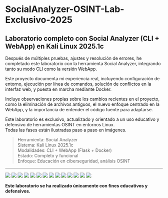 # SocialAnalyzer-OSINT-Lab-Exclusivo-2025
## Laboratorio completo con Social Analyzer (CLI + WebApp) en Kali Linux 2025.1c

Después de múltiples pruebas, ajustes y resolución de errores, he completado este laboratorio con la herramienta Social Analyzer, integrando tanto su modo CLI como la versión WebApp.

Este proyecto documenta mi experiencia real, incluyendo configuración de entorno, ejecución por línea de comandos, solución de conflictos en la interfaz web, y puesta en marcha mediante Docker.

Incluye observaciones propias sobre los cambios recientes en el proyecto, como la eliminación de archivos antiguos, el nuevo enfoque centrado en la WebApp, y la importancia de entender el código fuente para adaptarse.

Este laboratorio es exclusivo, actualizado y orientado a un uso educativo y defensivo de herramientas OSINT en entornos Linux.  
Todas las fases están ilustradas paso a paso en imágenes.

> Herramienta: Social Analyzer  
> Sistema: Kali Linux 2025.1c  
> Modalidades: CLI + WebApp (Flask + Docker)  
> Estado: Completo y funcional  
> Enfoque: Educación en ciberseguridad, análisis OSINT

---

<img src="1-s">

<img src="2s">
<img src="3s">
<img src="4s">
<img src="5s">
<img src="7s">
<img src="8s">
<img src="8s">
<img src="10s">
<img src="11s">
<img src="12s">
<img src="13s">
<img src="14s">
<img src="15s">

**Este laboratorio se ha realizado únicamente con fines educativos y defensivos.**
